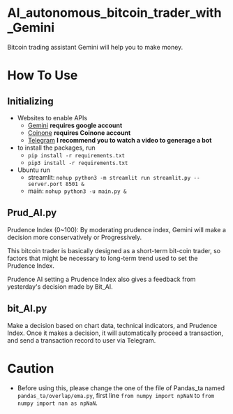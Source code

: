 # AI_autonomous_bitcoin_trader_with_Gemini
Bitcoin trading assistant Gemini will help you to make money.

# How To Use
## Initializing
- Websites to enable APIs
  - [Gemini](https://console.cloud.google.com/apis/) **requires google account**
  - [Coinone](https://docs.coinone.co.kr/docs/about-public-api) **requires Coinone account**
  - [Telegram](https://core.telegram.org/) **I recommend you to watch a video to generage a bot**
- to install the packages, run
  - `pip install -r requirements.txt`
  - `pip3 install -r requirements.txt`
- Ubuntu run
  - streamlit: `nohup python3 -m streamlit run streamlit.py --server.port 8501 &`
  - main: `nohup python3 -u main.py &`
 
## Prud_AI.py
Prudence Index (0~100): By moderating prudence index, Gemini will make a decision more conservatively or Progressively. 

This bitcoin trader is basically designed as a short-term bit-coin trader, so factors that might be necessary to long-term trend used to set the Prudence Index. 

Prudence AI setting a Prudence Index also gives a feedback from yesterday's decision made by Bit_AI. 

## bit_AI.py
Make a decision based on chart data, technical indicators, and Prudence Index. Once it makes a decision, it will automatically proceed a transaction, and send a transaction record to user via Telegram.

# Caution
- Before using this, please change the one of the file of Pandas_ta named `pandas_ta/overlap/ema.py`, first line `from numpy import npNaN` to `from numpy import nan as npNaN`.
